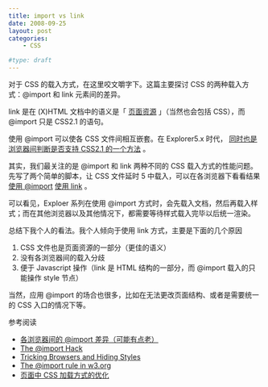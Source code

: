 ```yaml
---
title: import vs link
date: 2008-09-25
layout: post
categories:
    - CSS

#type: draft
---
```


对于 CSS 的载入方式，在这里咬文嚼字下。这篇主要探讨 CSS 的两种载入方式：@import 和 link 元素间的差异。

link 是在 (X)HTML 文档中的语义是「 [页面资源](http://www.w3.org/TR/REC-html40/struct/links.html#edef-LINK) 」（当然也会包括 CSS），而 @import 只是 CSS2.1 的语句。

使用 @import 可以使各 CSS 文件间相互嵌套。在 Explorer5.x 时代， [同时也是浏览器间判断是否支持 CSS2.1 的一个方法](http://w3development.de/css/hide_css_from_browsers/) 。

其实，我们最关注的是 @import 和 link 两种不同的 CSS 载入方式的性能问题。先写了两个简单的脚本，让 CSS 文件延时 5 中载入，可以在各浏览器下看看结果  [使用 @import](http://lab.gracecode.com/demo/lazy_css_load.php?style)   [使用 link](http://lab.gracecode.com/demo/lazy_css_load.php) 。

可以看见，Exploer 系列在使用 @import 方式时，会先载入文档，然后再载入样式；而在其他浏览器以及其他情况下，都需要等待样式载入完毕以后统一渲染。

总结下我个人的看法。我个人倾向于使用 link 方式，主要是下面的几个原因

1. CSS 文件也是页面资源的一部分（更佳的语义）
2. 没有各浏览器间的载入分歧
3. 便于 Javascript 操作（link 是 HTML 结构的一部分，而 @import 载入的只能操作 style 节点）

当然，应用 @import 的场合也很多，比如在无法更改页面结构、或者是需要统一的 CSS 入口的情况下等。

参考阅读

*  [各浏览器间的 @import 差异（可能有点老）](http://imfo.ru/csstest/css_hacks/import.php) 
*  [The @import Hack](http://css-discuss.incutio.com/?page=ImportHack) 
*  [Tricking Browsers and Hiding Styles](http://www.ericmeyeroncss.com/bonus/trick-hide.html) 
*  [The @import rule in w3.org](http://www.w3.org/TR/CSS2/cascade.html#at-import) 
*  [页面中 CSS 加载方式的优化](http://www.planabc.net/2008/03/25/css_onload_optimize/)
